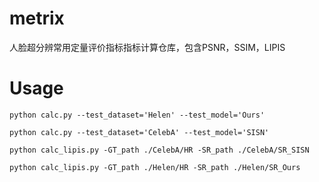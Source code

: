 # metrix
人脸超分辨常用定量评价指标指标计算仓库，包含PSNR，SSIM，LIPIS


# Usage
```
python calc.py --test_dataset='Helen' --test_model='Ours'
```



```
python calc.py --test_dataset='CelebA' --test_model='SISN'
```

```
python calc_lipis.py -GT_path ./CelebA/HR -SR_path ./CelebA/SR_SISN
```

```
python calc_lipis.py -GT_path ./Helen/HR -SR_path ./Helen/SR_Ours
```


